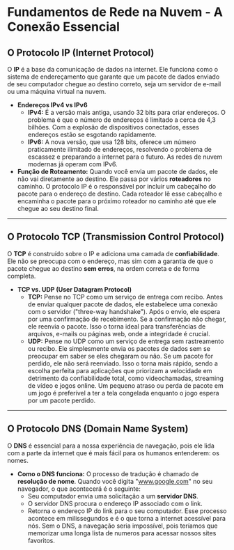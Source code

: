 # Fundamentos de Rede na Nuvem - A Conexão Essencial
## O Protocolo IP (Internet Protocol)
O **IP** é a base da comunicação de dados na internet. Ele funciona como o sistema de endereçamento que garante que um pacote de dados enviado de seu computador chegue ao destino correto, seja um servidor de e-mail ou uma máquina virtual na nuvem.
* **Endereços IPv4 vs IPv6**
    * **IPv4:** É a versão mais antiga, usando 32 bits para criar endereços. O problema é que o número de endereços é limitado a cerca de 4,3 bilhões. Com a explosão de dispositivos conectados, esses endereços estão se esgotando rapidamente.
    * **IPv6:** A nova versão, que usa 128 bits, oferece um número praticamente ilimitado de endereços, resolvendo o problema de escassez e preparando a internet para o futuro. As redes de nuvem modernas já operam com IPv6.
* **Função de Roteamento:** Quando você envia um pacote de dados, ele não vai diretamente ao destino. Ele passa por vários **roteadores** no caminho. O protocolo IP é o responsável por incluir um cabeçalho do pacote para o endereço de destino. Cada roteador lê esse cabeçalho e encaminha o pacote para o próximo roteador no caminho até que ele chegue ao seu destino final.

---

## O Protocolo TCP (Transmission Control Protocol)
O **TCP** é construído sobre o IP e adiciona uma camada de **confiabilidade**. Ele não se preocupa com o endereço, mas sim com a garantia de que o pacote chegue ao destino **sem erros**, na ordem correta e de forma completa.
* **TCP vs. UDP (User Datagram Protocol)**
    * **TCP:** Pense no TCP como um serviço de entrega com recibo. Antes de enviar qualquer pacote de dados, ele estabelece uma conexão com o servidor ("three-way handshake"). Após o envio, ele espera por uma confirmação de recebimento. Se a confirmação não chegar, ele reenvia o pacote. Isso o torna ideal para transferências de arquivos, e-mails ou páginas web, onde a integridade é crucial.
    * **UDP:** Pense no UDP como um serviço de entrega sem rastreamento ou recibo. Ele simplesmente envia os pacotes de dados sem se preocupar em saber se eles chegaram ou não. Se um pacote for perdido, ele não será reenviado. Isso o torna mais rápido, sendo a escolha perfeita para aplicações que priorizam a velocidade em detrimento da confiabilidade total, como videochamadas, streaming de vídeo e jogos online. Um pequeno atraso ou perda de pacote em um jogo é preferível a ter a tela congelada enquanto o jogo espera por um pacote perdido.

---

## O Protocolo DNS (Domain Name System)
O **DNS** é essencial para a nossa experiência de navegação, pois ele lida com a parte da internet que é mais fácil para os humanos entenderem: os nomes.
* **Como o DNS funciona:** O processo de tradução é chamado de **resolução de nome**. Quando você digita "www.google.com" no seu navegador, o que acontecerá é o seguinte:
    * Seu computador envia uma solicitação a um **servidor DNS**.
    * O servidor DNS procura o endereço IP associado com o link.
    * Retorna o endereço IP do link para o seu computador.
      Esse processo acontece em milissegundos e é o que torna a internet acessível para nós. Sem o DNS, a navegação seria impossível, pois teríamos que memorizar uma longa lista de numeros para acessar nossos sites favoritos.